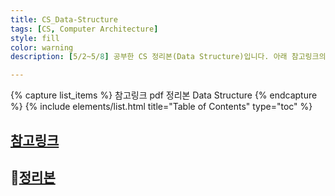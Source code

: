 ```yaml
---
title: CS_Data-Structure
tags: [CS, Computer Architecture]
style: fill
color: warning
description: [5/2~5/8] 공부한 CS 정리본(Data Structure)입니다. 아래 참고링크의 문서를 보며 공부중입니다. PDF 정리본은 계속 업데이트 될 예정입니다.

---
```


{% capture list_items %}
참고링크
pdf 정리본
Data Structure
{% endcapture %}
{% include elements/list.html title="Table of Contents" type="toc" %}



## [참고링크](https://github.com/gyoogle/tech-interview-for-developer)

##  💛[정리본](../assets/CS/Data_Structure.pdf)
